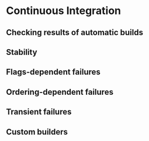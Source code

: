 # Continuous Integration

## Checking results of automatic builds

## Stability

## Flags-dependent failures

## Ordering-dependent failures

## Transient failures

## Custom builders

